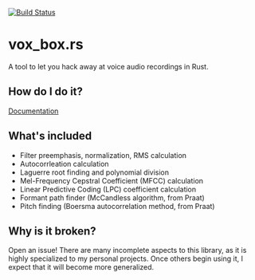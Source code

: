 [![Build Status](https://travis-ci.org/andrewcsmith/vox_box.rs.svg?branch=master)](https://travis-ci.org/andrewcsmith/vox_box.rs)

# vox_box.rs 

A tool to let you hack away at voice audio recordings in Rust.

## How do I do it?

[Documentation](https://docs.rs/vox_box/0.3.0/vox_box/)

## What's included

* Filter preemphasis, normalization, RMS calculation
* Autocorrleation calculation
* Laguerre root finding and polynomial division
* Mel-Frequency Cepstral Coefficient (MFCC) calculation
* Linear Predictive Coding (LPC) coefficient calculation
* Formant path finder (McCandless algorithm, from Praat)
* Pitch finding (Boersma autocorrelation method, from Praat)

## Why is it broken?

Open an issue! There are many incomplete aspects to this library, as it is highly specialized to my personal projects. Once others begin using it, I expect that it will become more generalized.

